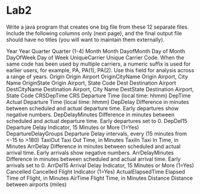 Lab2
==================
Write a java program that creates one big file from these 12 separate files.  
Include the following columns only (next page), and the final output file should have no titles 
(you will want to maintain them externally).





Year			Year
Quarter			Quarter (1-4)
Month			Month
DayofMonth		Day of Month
DayOfWeek		Day of Week
UniqueCarrier		Unique Carrier Code. When the same code has been used by multiple carriers, a numeric suffix is used for earlier users, for example, PA, PA(1), PA(2). Use this field for analysis across a range of years.
Origin			Origin Airport
OriginCityName		Origin Airport, City Name
OriginState		Origin Airport, State Code
Dest			Destination Airport
DestCityName		Destination Airport, City Name
DestState		Destination Airport, State Code
CRSDepTime		CRS Departure Time (local time: hhmm)
DepTime			Actual Departure Time (local time: hhmm)
DepDelay		Difference in minutes between scheduled and actual departure time. Early departures show negative numbers.
DepDelayMinutes		Difference in minutes between scheduled and actual departure time. Early departures set to 0.
DepDel15		Departure Delay Indicator, 15 Minutes or More (1=Yes)
DepartureDelayGroups	Departure Delay intervals, every (15 minutes from <-15 to >180)
TaxiOut			Taxi Out Time, in Minutes
TaxiIn	Taxi In Time, in Minutes
ArrDelay	Difference in minutes between scheduled and actual arrival time. Early arrivals show negative numbers.
ArrDelayMinutes	Difference in minutes between scheduled and actual arrival time. Early arrivals set to 0.
ArrDel15	Arrival Delay Indicator, 15 Minutes or More (1=Yes)
Cancelled	Cancelled Flight Indicator (1=Yes)
ActualElapsedTime	Elapsed Time of Flight, in Minutes
AirTime	Flight Time, in Minutes
Distance	Distance between airports (miles)
	
	
